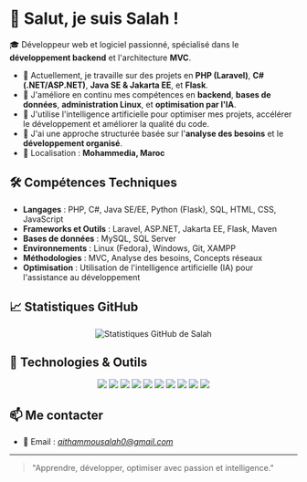 # 👋 Salut, je suis Salah !

🎓 Développeur web et logiciel passionné, spécialisé dans le **développement backend** et l'architecture **MVC**.

- 🔭 Actuellement, je travaille sur des projets en **PHP (Laravel)**, **C# (.NET/ASP.NET)**, **Java SE & Jakarta EE**, et **Flask**.
- 🌱 J'améliore en continu mes compétences en **backend**, **bases de données**, **administration Linux**, et **optimisation par l'IA**.
- 🤖 J'utilise l'intelligence artificielle pour optimiser mes projets, accélérer le développement et améliorer la qualité du code.
- 🚀 J'ai une approche structurée basée sur l'**analyse des besoins** et le **développement organisé**.
- 📍 Localisation : **Mohammedia, Maroc**

## 🛠️ Compétences Techniques

- **Langages** : PHP, C#, Java SE/EE, Python (Flask), SQL, HTML, CSS, JavaScript
- **Frameworks et Outils** : Laravel, ASP.NET, Jakarta EE, Flask, Maven
- **Bases de données** : MySQL, SQL Server
- **Environnements** : Linux (Fedora), Windows, Git, XAMPP
- **Méthodologies** : MVC, Analyse des besoins, Concepts réseaux
- **Optimisation** : Utilisation de l'intelligence artificielle (IA) pour l'assistance au développement

## 📈 Statistiques GitHub

<p align="center">
  <img src="https://github-readme-stats.vercel.app/api?username=Salahait11&show_icons=true&theme=radical" alt="Statistiques GitHub de Salah" />
</p>

## 🚀 Technologies & Outils

<p align="center">
  <img src="https://img.shields.io/badge/PHP-777BB4?style=for-the-badge&logo=php&logoColor=white"/>
  <img src="https://img.shields.io/badge/Laravel-FF2D20?style=for-the-badge&logo=laravel&logoColor=white"/>
  <img src="https://img.shields.io/badge/C%23-239120?style=for-the-badge&logo=c-sharp&logoColor=white"/>
  <img src="https://img.shields.io/badge/.NET-512BD4?style=for-the-badge&logo=dotnet&logoColor=white"/>
  <img src="https://img.shields.io/badge/Java-ED8B00?style=for-the-badge&logo=java&logoColor=white"/>
  <img src="https://img.shields.io/badge/Jakarta%20EE-0057B7?style=for-the-badge&logo=jakartaee&logoColor=white"/>
  <img src="https://img.shields.io/badge/Flask-000000?style=for-the-badge&logo=flask&logoColor=white"/>
  <img src="https://img.shields.io/badge/Linux-FCC624?style=for-the-badge&logo=linux&logoColor=black"/>
  <img src="https://img.shields.io/badge/SQL-4479A1?style=for-the-badge&logo=mysql&logoColor=white"/>
  <img src="https://img.shields.io/badge/Git-F05032?style=for-the-badge&logo=git&logoColor=white"/>
</p>

## 📫 Me contacter

- 📧 Email : *aithammousalah0@gmail.com*

---

> "Apprendre, développer, optimiser avec passion et intelligence."

